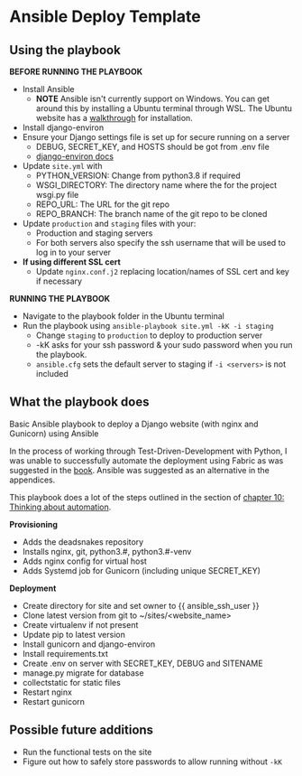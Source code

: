 # Ansible Deploy Template

## Using the playbook

**BEFORE RUNNING THE PLAYBOOK**
* Install Ansible
     * **NOTE** Ansible isn't currently support on Windows. You can get around this by installing a Ubuntu terminal through WSL. The Ubuntu website has a [walkthrough](https://ubuntu.com/tutorials/ubuntu-on-windows) for installation.
* Install django-environ
* Ensure your Django settings file is set up for secure running on a server
  * DEBUG, SECRET_KEY, and HOSTS should be got from .env file
  * [django-environ docs](https://django-environ.readthedocs.io/en/latest/)
* Update `site.yml` with 
  * PYTHON_VERSION: Change from python3.8 if required 
  * WSGI_DIRECTORY: The directory name where the for the project wsgi.py file
  * REPO_URL: The URL for the git repo
  * REPO_BRANCH: The branch name of the git repo to be cloned
* Update `production` and `staging` files with your:
  * Production and staging servers
  * For both servers also specify the ssh username that will be used to log in to your server
* **If using different SSL cert**
  * Update `nginx.conf.j2` replacing location/names of SSL cert and key if necessary


**RUNNING THE PLAYBOOK**
  * Navigate to the playbook folder in the Ubuntu terminal
  * Run the playbook using `ansible-playbook site.yml -kK -i staging`
    * Change `staging` to `production` to deploy to production server
    * -kK asks for your ssh password & your sudo password when you run the playbook.
    * `ansible.cfg` sets the default server to staging if `-i <servers>` is not included

## What the playbook does
Basic Ansible playbook to deploy a Django website (with nginx and Gunicorn) using Ansible

In the process of working through Test-Driven-Development with Python, I was unable to successfully automate the deployment using Fabric as was suggested in the [book](https://www.obeythetestinggoat.com/book/chapter_automate_deployment_with_fabric.html). Ansible was suggested as an alternative in the appendices. 

This playbook does a lot of the steps outlined in the section of [chapter 10: Thinking about automation](https://www.obeythetestinggoat.com/book/chapter_making_deployment_production_ready.html#_thinking_about_automating). 

**Provisioning**
* Adds the deadsnakes repository 
* Installs nginx, git, python3.#, python3.#-venv
* Adds nginx config for virtual host
* Adds Systemd job for Gunicorn (including unique SECRET_KEY)

**Deployment**
* Create directory for site and set owner to {{ ansible_ssh_user }}
* Clone latest version from git to ~/sites/<website_name>
* Create virtualenv if not present
* Update pip to latest version
* Install gunicorn and django-environ
* Install requirements.txt 
* Create .env on server with SECRET_KEY, DEBUG and SITENAME
* manage.py migrate for database
* collectstatic for static files
* Restart nginx
* Restart gunicorn 

## Possible future additions
- Run the functional tests on the site
- Figure out how to safely store passwords to allow running without `-kK` 
